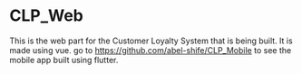 # CLP_Web
This is the web part for the Customer Loyalty System that is being built. It is made using vue.
go to https://github.com/abel-shife/CLP_Mobile to see the mobile app built using flutter.
